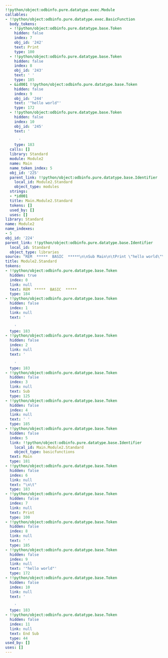 ```yaml
---
!!python/object:odbinfo.pure.datatype.exec.Module
callables:
- !!python/object:odbinfo.pure.datatype.exec.BasicFunction
  body_tokens:
  - !!python/object:odbinfo.pure.datatype.base.Token
    hidden: false
    index: 7
    obj_id: '242'
    text: Print
    type: 100
  - !!python/object:odbinfo.pure.datatype.base.Token
    hidden: false
    index: 8
    obj_id: '243'
    text: ' '
    type: 185
  - &id001 !!python/object:odbinfo.pure.datatype.base.Token
    hidden: false
    index: 9
    obj_id: '244'
    text: '"hello world"'
    type: 172
  - !!python/object:odbinfo.pure.datatype.base.Token
    hidden: false
    index: 10
    obj_id: '245'
    text: '

      '
    type: 183
  calls: []
  library: Standard
  module: Module2
  name: Main
  name_token_index: 5
  obj_id: '225'
  parent_link: !!python/object:odbinfo.pure.datatype.base.Identifier
    local_id: Module2.Standard
    object_type: modules
  strings:
  - *id001
  title: Main.Module2.Standard
  tokens: []
  used_by: []
  uses: []
library: Standard
name: Module2
name_indexes:
- 5
obj_id: '224'
parent_link: !!python/object:odbinfo.pure.datatype.base.Identifier
  local_id: Standard
  object_type: libraries
source: "REM  *****  BASIC  *****\n\nSub Main\n\tPrint \"hello world\"\nEnd Sub"
title: Module2.Standard
tokens:
- !!python/object:odbinfo.pure.datatype.base.Token
  hidden: true
  index: 0
  link: null
  text: REM  *****  BASIC  *****
  type: 184
- !!python/object:odbinfo.pure.datatype.base.Token
  hidden: false
  index: 1
  link: null
  text: '

    '
  type: 183
- !!python/object:odbinfo.pure.datatype.base.Token
  hidden: false
  index: 2
  link: null
  text: '

    '
  type: 183
- !!python/object:odbinfo.pure.datatype.base.Token
  hidden: false
  index: 3
  link: null
  text: Sub
  type: 125
- !!python/object:odbinfo.pure.datatype.base.Token
  hidden: false
  index: 4
  link: null
  text: ' '
  type: 185
- !!python/object:odbinfo.pure.datatype.base.Token
  hidden: false
  index: 5
  link: !!python/object:odbinfo.pure.datatype.base.Identifier
    local_id: Main.Module2.Standard
    object_type: basicfunctions
  text: Main
  type: 181
- !!python/object:odbinfo.pure.datatype.base.Token
  hidden: false
  index: 6
  link: null
  text: "\n\t"
  type: 183
- !!python/object:odbinfo.pure.datatype.base.Token
  hidden: false
  index: 7
  link: null
  text: Print
  type: 100
- !!python/object:odbinfo.pure.datatype.base.Token
  hidden: false
  index: 8
  link: null
  text: ' '
  type: 185
- !!python/object:odbinfo.pure.datatype.base.Token
  hidden: false
  index: 9
  link: null
  text: '"hello world"'
  type: 172
- !!python/object:odbinfo.pure.datatype.base.Token
  hidden: false
  index: 10
  link: null
  text: '

    '
  type: 183
- !!python/object:odbinfo.pure.datatype.base.Token
  hidden: false
  index: 11
  link: null
  text: End Sub
  type: 44
used_by: []
uses: []
---
```

